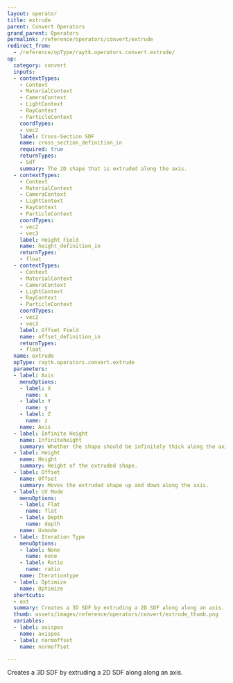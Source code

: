 ```yaml
---
layout: operator
title: extrude
parent: Convert Operators
grand_parent: Operators
permalink: /reference/operators/convert/extrude
redirect_from:
  - /reference/opType/raytk.operators.convert.extrude/
op:
  category: convert
  inputs:
  - contextTypes:
    - Context
    - MaterialContext
    - CameraContext
    - LightContext
    - RayContext
    - ParticleContext
    coordTypes:
    - vec2
    label: Cross-Section SDF
    name: cross_section_definition_in
    required: true
    returnTypes:
    - Sdf
    summary: The 2D shape that is extruded along the axis.
  - contextTypes:
    - Context
    - MaterialContext
    - CameraContext
    - LightContext
    - RayContext
    - ParticleContext
    coordTypes:
    - vec2
    - vec3
    label: Height Field
    name: height_definition_in
    returnTypes:
    - float
  - contextTypes:
    - Context
    - MaterialContext
    - CameraContext
    - LightContext
    - RayContext
    - ParticleContext
    coordTypes:
    - vec2
    - vec3
    label: Offset Field
    name: offset_definition_in
    returnTypes:
    - float
  name: extrude
  opType: raytk.operators.convert.extrude
  parameters:
  - label: Axis
    menuOptions:
    - label: X
      name: x
    - label: Y
      name: y
    - label: Z
      name: z
    name: Axis
  - label: Infinite Height
    name: Infiniteheight
    summary: Whether the shape should be infinitely thick along the axis.
  - label: Height
    name: Height
    summary: Height of the extruded shape.
  - label: Offset
    name: Offset
    summary: Moves the extruded shape up and down along the axis.
  - label: UV Mode
    menuOptions:
    - label: Flat
      name: flat
    - label: Depth
      name: depth
    name: Uvmode
  - label: Iteration Type
    menuOptions:
    - label: None
      name: none
    - label: Ratio
      name: ratio
    name: Iterationtype
  - label: Optimize
    name: Optimize
  shortcuts:
  - ext
  summary: Creates a 3D SDF by extruding a 2D SDF along along an axis.
  thumb: assets/images/reference/operators/convert/extrude_thumb.png
  variables:
  - label: axispos
    name: axispos
  - label: normoffset
    name: normoffset

---
```



Creates a 3D SDF by extruding a 2D SDF along along an axis.